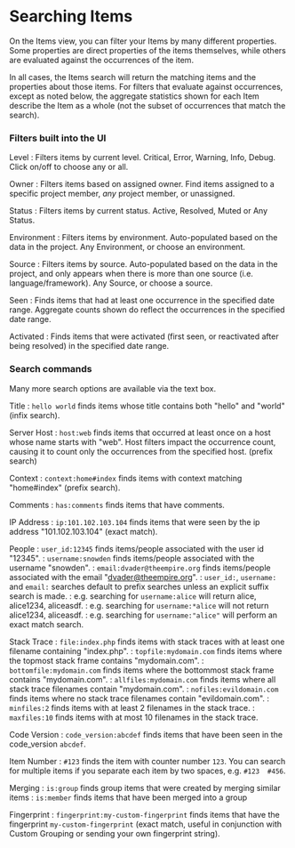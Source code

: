 # Searching Items

On the Items view, you can filter your Items by many different properties. Some properties are
direct properties of the items themselves, while others are evaluated against the occurrences of the
item.

In all cases, the Items search will return the matching items and the properties about those items.
For filters that evaluate against occurrences, except as noted below, the aggregate statistics shown
for each Item describe the Item as a whole (not the subset of occurrences that match the search).

### Filters built into the UI

Level
: Filters items by current level. Critical, Error, Warning, Info, Debug. Click on/off to choose
  any or all.
 
Owner
: Filters items based on assigned owner. Find items assigned to a specific project member, _any_ project member, or unassigned.

Status
: Filters items by current status. Active, Resolved, Muted or Any Status.

Environment
: Filters items by environment. Auto-populated based on the data in the project. Any Environment,
  or choose an environment.

Source
: Filters items by source. Auto-populated based on the data in the project, and only appears when
  there is more than one source (i.e. language/framework). Any Source, or choose a source.

Seen
: Finds items that had at least one occurrence in the specified date range. Aggregate counts shown
  do reflect the occurrences in the specified date range.

Activated
: Finds items that were activated (first seen, or reactivated after being resolved) in the specified
  date range.

### Search commands

Many more search options are available via the text box.

Title
:  `hello world` finds items whose title contains both "hello" and "world" (infix search).

Server Host
: `host:web` finds items that occurred at least once on a host whose name starts with "web". Host filters impact the occurrence count, causing it to count only the occurrences from the specified host.
  (prefix search)

Context
: `context:home#index` finds items with context matching "home#index" (prefix search).

Comments
: `has:comments` finds items that have comments.

IP Address
: `ip:101.102.103.104` finds items that were seen by the ip address "101.102.103.104" (exact match).

People
: `user_id:12345` finds items/people associated with the user id "12345".
: `username:snowden` finds items/people associated with the username "snowden".
: `email:dvader@theempire.org` finds items/people associated with the email "dvader@theempire.org".
: `user_id:`, `username:` and `email:` searches default to prefix searches unless an explicit suffix
  search is made.
: e.g. searching for `username:alice` will return alice, alice1234, aliceasdf.
: e.g. searching for `username:*alice` will not return alice1234, aliceasdf.
: e.g. searching for `username:"alice"` will perform an exact match search.

Stack Trace
: `file:index.php` finds items with stack traces with at least one filename containing "index.php".
: `topfile:mydomain.com` finds items where the topmost stack frame contains "mydomain.com".
: `bottomfile:mydomain.com` finds items where the bottommost stack frame contains "mydomain.com".
: `allfiles:mydomain.com` finds items where all stack trace filenames contain "mydomain.com".
: `nofiles:evildomain.com` finds items where no stack trace filenames contain "evildomain.com".
: `minfiles:2` finds items with at least 2 filenames in the stack trace.
: `maxfiles:10` finds items with at most 10 filenames in the stack trace.

Code Version
: `code_version:abcdef` finds items that have been seen in the code_version `abcdef`.

Item Number
: `#123` finds the item with counter number `123`. You can search for multiple items if you separate each item by two spaces, e.g. `#123  #456`.

Merging
: `is:group` finds group items that were created by merging similar items
: `is:member` finds items that have been merged into a group

Fingerprint
: `fingerprint:my-custom-fingerprint` finds items that have the fingerprint `my-custom-fingerprint` (exact match, useful in conjunction with Custom Grouping or sending your own fingerprint string).
